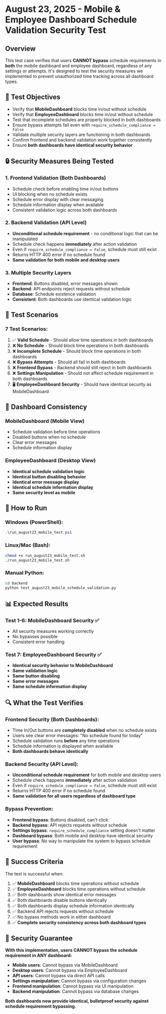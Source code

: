 # August 23, 2025 - Mobile & Employee Dashboard Schedule Validation Security Test

## Overview
This test case verifies that users **CANNOT bypass** schedule requirements in **both** the mobile dashboard and employee dashboard, regardless of any settings or attempts. It's designed to test the security measures we implemented to prevent unauthorized time tracking across all dashboard types.

## 🎯 Test Objectives
- Verify that **MobileDashboard** blocks time in/out without schedule
- Verify that **EmployeeDashboard** blocks time in/out without schedule  
- Test that incomplete schedules are properly blocked in both dashboards
- Ensure bypass attempts fail even with `require_schedule_compliance = False`
- Validate multiple security layers are functioning in both dashboards
- Confirm frontend and backend validation work together consistently
- Ensure **both dashboards have identical security behavior**

## 🔒 Security Measures Being Tested

### 1. Frontend Validation (Both Dashboards)
- Schedule check before enabling time in/out buttons
- UI blocking when no schedule exists
- Schedule error display with clear messaging
- Schedule information display when available
- Consistent validation logic across both dashboards

### 2. Backend Validation (API Level)
- **Unconditional schedule requirement** - no conditional logic that can be manipulated
- Schedule check happens **immediately** after action validation
- Even if `require_schedule_compliance = False`, schedule must still exist
- Returns HTTP 400 error if no schedule found
- **Same validation for both mobile and desktop users**

### 3. Multiple Security Layers
- **Frontend**: Buttons disabled, error messages shown
- **Backend**: API endpoints reject requests without schedule
- **Database**: Schedule existence validation
- **Consistent**: Both dashboards use identical validation logic

## 🧪 Test Scenarios

### **7 Test Scenarios:**
1. ✅ **Valid Schedule** - Should allow time operations in both dashboards
2. ❌ **No Schedule** - Should block time operations in both dashboards  
3. ❌ **Incomplete Schedule** - Should block time operations in both dashboards
4. ❌ **Bypass Attempts** - Should all fail in both dashboards
5. ❌ **Frontend Bypass** - Backend should still reject in both dashboards
6. ❌ **Settings Manipulation** - Should not affect schedule requirement in both dashboards
7. 🖥️ **EmployeeDashboard Security** - Should have identical security as MobileDashboard

## 📱 Dashboard Consistency

### **MobileDashboard (Mobile View)**
- Schedule validation before time operations
- Disabled buttons when no schedule
- Clear error messages
- Schedule information display

### **EmployeeDashboard (Desktop View)**  
- **Identical schedule validation logic**
- **Identical button disabling behavior**
- **Identical error message display**
- **Identical schedule information display**
- **Same security level as mobile**

## 🚀 How to Run

### **Windows (PowerShell):**
```powershell
.\run_august23_mobile_test.ps1
```

### **Linux/Mac (Bash):**
```bash
chmod +x run_august23_mobile_test.sh
./run_august23_mobile_test.sh
```

### **Manual Python:**
```bash
cd backend
python test_august23_mobile_schedule_validation.py
```

## 📊 Expected Results

### **Test 1-6: MobileDashboard Security** ✅
- All security measures working correctly
- No bypasses possible
- Consistent error handling

### **Test 7: EmployeeDashboard Security** ✅  
- **Identical security behavior to MobileDashboard**
- **Same validation logic**
- **Same button disabling**
- **Same error messages**
- **Same schedule information display**

## 🔍 What the Test Verifies

### **Frontend Security (Both Dashboards):**
- Time In/Out buttons are **completely disabled** when no schedule exists
- Users see clear error messages: "No schedule found for today"
- Schedule validation runs **before** any time operations
- Schedule information is displayed when available
- **Both dashboards behave identically**

### **Backend Security (API Level):**
- **Unconditional schedule requirement** for both mobile and desktop users
- Schedule check happens **immediately** after action validation
- Even if `require_schedule_compliance = False`, schedule must still exist
- Returns HTTP 400 error if no schedule found
- **Same validation for all users regardless of dashboard type**

### **Bypass Prevention:**
- **Frontend bypass**: Buttons disabled, can't click
- **Backend bypass**: API rejects requests without schedule
- **Settings bypass**: `require_schedule_compliance` setting doesn't matter
- **Dashboard bypass**: Both mobile and desktop have identical security
- **User bypass**: No way to manipulate the system to bypass schedule requirement

## 🎉 Success Criteria

The test is successful when:
1. ✅ **MobileDashboard** blocks time operations without schedule
2. ✅ **EmployeeDashboard** blocks time operations without schedule  
3. ✅ Both dashboards show identical error messages
4. ✅ Both dashboards disable buttons identically
5. ✅ Both dashboards display schedule information identically
6. ✅ Backend API rejects requests without schedule
7. ✅ No bypass methods work in either dashboard
8. ✅ **Complete security consistency across both dashboard types**

## 🚨 Security Guarantee

**With this implementation, users CANNOT bypass the schedule requirement in ANY dashboard:**

- **Mobile users**: Cannot bypass via MobileDashboard
- **Desktop users**: Cannot bypass via EmployeeDashboard  
- **API users**: Cannot bypass via direct API calls
- **Settings manipulation**: Cannot bypass via configuration changes
- **Frontend manipulation**: Cannot bypass via UI manipulation
- **Backend manipulation**: Cannot bypass via database changes

**Both dashboards now provide identical, bulletproof security against schedule requirement bypassing.**
